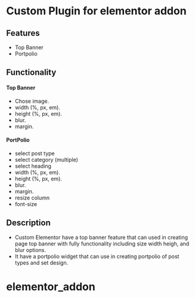 # Custom Plugin for elementor addon
## Features
* Top Banner
* Portpolio

## Functionality 
#### Top Banner
*  Chose image.
*  width (%, px, em).
*  height (%, px, em).
*  blur. 
*  margin. 

#### PortPolio
*  select post type
*  select category (multiple)
*  select heading
*  width (%, px, em).
*  height (%, px, em).
*  blur. 
* margin. 
* resize column
* font-size


## Description 
* Custom Elementor have a top banner feature that can used in creating page top banner with fully functionality including size width heigh, and blur options.
* It have a portpolio widget that can use in creating portpolio of post types and set design.
 # elementor_addon
